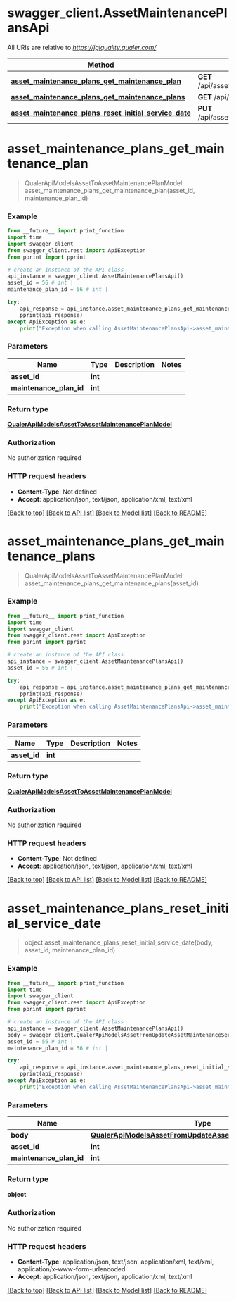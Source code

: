 # swagger_client.AssetMaintenancePlansApi

All URIs are relative to *https://jgiquality.qualer.com/*

Method | HTTP request | Description
------------- | ------------- | -------------
[**asset_maintenance_plans_get_maintenance_plan**](AssetMaintenancePlansApi.md#asset_maintenance_plans_get_maintenance_plan) | **GET** /api/assets/{assetId}/plans/{maintenancePlanId} | 
[**asset_maintenance_plans_get_maintenance_plans**](AssetMaintenancePlansApi.md#asset_maintenance_plans_get_maintenance_plans) | **GET** /api/assets/{assetId}/plans | 
[**asset_maintenance_plans_reset_initial_service_date**](AssetMaintenancePlansApi.md#asset_maintenance_plans_reset_initial_service_date) | **PUT** /api/assets/{assetId}/plans/{maintenancePlanId} | 

# **asset_maintenance_plans_get_maintenance_plan**
> QualerApiModelsAssetToAssetMaintenancePlanModel asset_maintenance_plans_get_maintenance_plan(asset_id, maintenance_plan_id)



### Example
```python
from __future__ import print_function
import time
import swagger_client
from swagger_client.rest import ApiException
from pprint import pprint

# create an instance of the API class
api_instance = swagger_client.AssetMaintenancePlansApi()
asset_id = 56 # int | 
maintenance_plan_id = 56 # int | 

try:
    api_response = api_instance.asset_maintenance_plans_get_maintenance_plan(asset_id, maintenance_plan_id)
    pprint(api_response)
except ApiException as e:
    print("Exception when calling AssetMaintenancePlansApi->asset_maintenance_plans_get_maintenance_plan: %s\n" % e)
```

### Parameters

Name | Type | Description  | Notes
------------- | ------------- | ------------- | -------------
 **asset_id** | **int**|  | 
 **maintenance_plan_id** | **int**|  | 

### Return type

[**QualerApiModelsAssetToAssetMaintenancePlanModel**](QualerApiModelsAssetToAssetMaintenancePlanModel.md)

### Authorization

No authorization required

### HTTP request headers

 - **Content-Type**: Not defined
 - **Accept**: application/json, text/json, application/xml, text/xml

[[Back to top]](#) [[Back to API list]](../README.md#documentation-for-api-endpoints) [[Back to Model list]](../README.md#documentation-for-models) [[Back to README]](../README.md)

# **asset_maintenance_plans_get_maintenance_plans**
> QualerApiModelsAssetToAssetMaintenancePlanModel asset_maintenance_plans_get_maintenance_plans(asset_id)



### Example
```python
from __future__ import print_function
import time
import swagger_client
from swagger_client.rest import ApiException
from pprint import pprint

# create an instance of the API class
api_instance = swagger_client.AssetMaintenancePlansApi()
asset_id = 56 # int | 

try:
    api_response = api_instance.asset_maintenance_plans_get_maintenance_plans(asset_id)
    pprint(api_response)
except ApiException as e:
    print("Exception when calling AssetMaintenancePlansApi->asset_maintenance_plans_get_maintenance_plans: %s\n" % e)
```

### Parameters

Name | Type | Description  | Notes
------------- | ------------- | ------------- | -------------
 **asset_id** | **int**|  | 

### Return type

[**QualerApiModelsAssetToAssetMaintenancePlanModel**](QualerApiModelsAssetToAssetMaintenancePlanModel.md)

### Authorization

No authorization required

### HTTP request headers

 - **Content-Type**: Not defined
 - **Accept**: application/json, text/json, application/xml, text/xml

[[Back to top]](#) [[Back to API list]](../README.md#documentation-for-api-endpoints) [[Back to Model list]](../README.md#documentation-for-models) [[Back to README]](../README.md)

# **asset_maintenance_plans_reset_initial_service_date**
> object asset_maintenance_plans_reset_initial_service_date(body, asset_id, maintenance_plan_id)



### Example
```python
from __future__ import print_function
import time
import swagger_client
from swagger_client.rest import ApiException
from pprint import pprint

# create an instance of the API class
api_instance = swagger_client.AssetMaintenancePlansApi()
body = swagger_client.QualerApiModelsAssetFromUpdateAssetMaintenanceServiceDat() # QualerApiModelsAssetFromUpdateAssetMaintenanceServiceDat | 
asset_id = 56 # int | 
maintenance_plan_id = 56 # int | 

try:
    api_response = api_instance.asset_maintenance_plans_reset_initial_service_date(body, asset_id, maintenance_plan_id)
    pprint(api_response)
except ApiException as e:
    print("Exception when calling AssetMaintenancePlansApi->asset_maintenance_plans_reset_initial_service_date: %s\n" % e)
```

### Parameters

Name | Type | Description  | Notes
------------- | ------------- | ------------- | -------------
 **body** | [**QualerApiModelsAssetFromUpdateAssetMaintenanceServiceDat**](QualerApiModelsAssetFromUpdateAssetMaintenanceServiceDat.md)|  | 
 **asset_id** | **int**|  | 
 **maintenance_plan_id** | **int**|  | 

### Return type

**object**

### Authorization

No authorization required

### HTTP request headers

 - **Content-Type**: application/json, text/json, application/xml, text/xml, application/x-www-form-urlencoded
 - **Accept**: application/json, text/json, application/xml, text/xml

[[Back to top]](#) [[Back to API list]](../README.md#documentation-for-api-endpoints) [[Back to Model list]](../README.md#documentation-for-models) [[Back to README]](../README.md)

